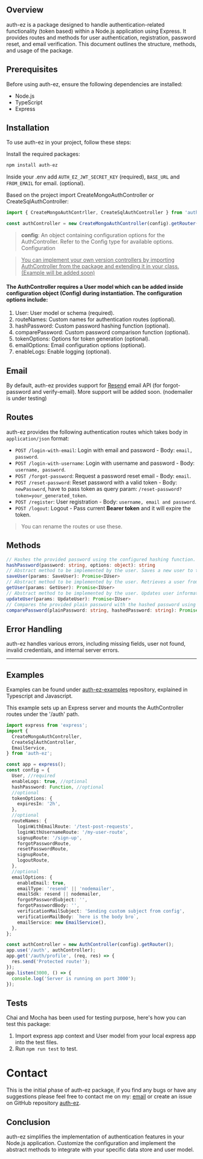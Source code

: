 ## Overview

 auth-ez is a package designed to handle authentication-related functionality (token based) within a Node.js application using Express. It provides routes and methods for user authentication, registration, password reset, and email verification. This document outlines the structure, methods, and usage of the package.


## Prerequisites

<p>Before using auth-ez, ensure the following dependencies are installed:</p>

- Node.js
- TypeScript
- Express

## Installation

To use auth-ez in your project, follow these steps:

Install the required packages:

```bash
npm install auth-ez
```
Inside your .env add ```AUTH_EZ_JWT_SECRET_KEY``` (required), ```BASE_URL```  and ```FROM_EMAIL``` for email. (optional).

Based on the project import CreateMongoAuthController or CreateSqlAuthController:

```typescript
import { CreateMongoAuthContrller, CreateSqlAuthController } from 'auth-ez';
```

```typescript
const authController = new CreateMongoAuthController(config).getRouter();
```

> **config**: An object containing configuration options for the AuthController. Refer to the Config type for available options.
> Configuration

> <u>You can implement your own version controllers by importing AuthController from the package and extending it in your class.(Example will be added soon)</u>
#### The AuthController requires a User model which can be added inside configuration object (Config) during instantiation. The configuration options include:

1. User: User model or schema (required).
2. routeNames: Custom names for authentication routes (optional).
3. hashPassword: Custom password hashing function (optional).
4. comparePassword: Custom password comparison function (optional).
5. tokenOptions: Options for token generation (optional).
6. emailOptions: Email configuration options (optional).
7. enableLogs: Enable logging (optional).

## Email

By default, auth-ez provides support for [Resend](https://resend.com/) email API (for forgot-password and verify-email). More support will be added soon. (nodemailer is under testing)

## Routes

auth-ez provides the following authentication routes which takes body in `application/json` format:

- `POST /login-with-email`: Login with email and password - Body: `email, password`.
- `POST /login-with-username`: Login with username and password - Body: `username, password`.
- `POST /forgot-password`: Request a password reset email - Body: `email`.
- `POST /reset-password`: Reset password with a valid token - Body: `newPassword`, have to pass token as query param: `/reset-password?token=your_generated_token`.
- `POST /register`: User registration - Body: `username, email and password`.
- `POST /logout`: Logout - Pass current **Bearer token** and it will expire the token.
 > You can rename the routes or use these.

## Methods

```typescript
// Hashes the provided password using the configured hashing function.
hashPassword(password: string, options: object): string
// Abstract method to be implemented by the user. Saves a new user to the data store.
saveUser(params: SaveUser): Promise<IUser>
// Abstract method to be implemented by the user. Retrieves a user from the data store.
getUser(params: GetUser): Promise<IUser>
// Abstract method to be implemented by the user. Updates user information in the data store.
updateUser(params: UpdateUser): Promise<IUser>
// Compares the provided plain password with the hashed password using the configured comparison function.
comparePassword(plainPassword: string, hashedPassword: string): Promise<boolean>

```

## Error Handling

auth-ez handles various errors, including missing fields, user not found, invalid credentials, and internal server errors.

---

## Examples
Examples can be found under [auth-ez-examples](https://www.github.com/usaidpeerzada/auth-ez-examples) repository, explained in Typescript and Javascript.

This example sets up an Express server and mounts the AuthController routes under the '/auth' path.

```typescript
import express from 'express';
import {
  CreateMongoAuthController,
  CreateSqlAuthController,
  EmailService,
} from 'auth-ez';

const app = express();
const config = {
  User, //required
  enableLogs: true, //optional
  hashPassword: Function, //optional
  //optional
  tokenOptions: {
    expiresIn: '2h',
  },
  //optional
  routeNames: {
    loginWithEmailRoute: '/test-post-requests',
    loginWithUsernameRoute: '/my-user-route',
    signupRoute: '/sign-up',
    forgotPasswordRoute,
    resetPasswordRoute,
    signupRoute,
    logoutRoute,
  },
  //optional
  emailOptions: {
    enableEmail: true,
    emailType: 'resend' || 'nodemailer',
    emailSdk: resend || nodemailer,
    forgotPasswordSubject: '',
    forgotPasswordBody: '',
    verificationMailSubject: 'Sending custom subject from config',
    verificationMailBody: `here is the body bro`,
    emailService: new EmailService(),
  },
};

const authController = new AuthController(config).getRouter();
app.use('/auth', authController);
app.get('/auth/profile', (req, res) => {
  res.send('Protected route!');
});
app.listen(3000, () => {
  console.log('Server is running on port 3000');
});
```
## Tests
Chai and Mocha has been used for testing purpose, here's how you can test this package:
1) Import express app context and User model from your local express app into the test files.
2) Run `npm run test` to test.

# Contact
This is the initial phase of auth-ez package, if you find any bugs or have any suggestions please feel free to contact me on my: [email](mailto:usaid@usaid.dev) or create an issue on GitHub repository [auth-ez](https://www.github.com/usaidpeerzada/auth-ez).

## Conclusion

auth-ez simplifies the implementation of authentication features in your Node.js application. Customize the configuration and implement the abstract methods to integrate with your specific data store and user model.
